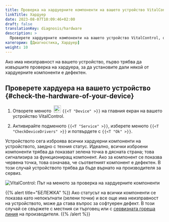 ```yaml
---
title: Проверка на хардуерните компоненти на вашето устройство VitalControl
linkTitle: Хардуер
date: 2023-08-07T10:09:46+02:00
draft: false
translationKey: diagnosis/hardware
description: >
  Проверете хардуерните компоненти на вашето устройство VitalControl, особено ако подозирате хардуерен дефект.
категории: [Диагностика, Хардуер]
weight: 10
---
```

Ако има неизправност на вашето устройство, първо трябва да извършите проверка на хардуера, за да установите дали някой от хардуерните компоненти е дефектен.

## Проверете хардуера на вашето устройство {#check-the-hardware-of-your-device}

1. Отворете менюто &nbsp;<img src="/icons/device.svg" width="23" align="bottom" alt="Устройство" /> `{{<T "Device" >}}` на главния екран на вашето устройство VitalControl.

1. Активирайте подменюто `{{<T "Service" >}}`, изберете менюто `{{<T "CheckDeviceDrivers" >}}` и потвърдете с `{{<T "Ok" >}}`.

Устройството сега изброява всички хардуерни компоненти на устройството, заедно с техния статус. Идеално, всички изброени компоненти трябва да показват зелена точка в дясната страна; това сигнализира за функциониращ компонент. Ако за компонент се показва червена точка, това означава, че съответният компонент е дефектен. В този случай устройството трябва да бъде върнато на производителя за сервиз.

   ![VitalControl: Път на менюто за проверка на хардуерните компоненти](../images/device-check.png "Проверка на хардуера")

{{% alert title="БЕЛЕЖКА" %}}
Ако статусът на всички компоненти се показва като непокътнати (зелени точки) и все още има неизправност на устройството, може да става въпрос за софтуерен дефект. В този случай се свържете с местния си търговец или с [сервизната гореща линия](https://www.urbanonline.de/en/contact) на производителя.
{{% /alert %}}
